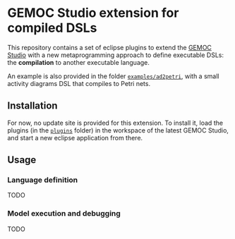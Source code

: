 # GEMOC Studio extension for compiled DSLs

This repository contains a set of eclipse plugins to extend the [GEMOC Studio](http://gemoc.org/studio.html) with a new metaprogramming approach to define executable DSLs: the **compilation** to another executable language.

An example is also provided in the folder [`examples/ad2petri`](examples/ad2petri), with a small activity diagrams DSL that compiles to Petri nets.

## Installation

For now, no update site is provided for this extension. To install it, load the plugins (in the [`plugins`](plugins)  folder) in the workspace of the latest GEMOC Studio, and start a new eclipse application from there.

## Usage

### Language definition

TODO

### Model execution and debugging

TODO
